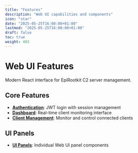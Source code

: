 ```yaml
---
title: "Features"
description: "Web UI capabilities and components"
icon: "star"
date: "2025-05-25T16:00:00+01:00"
lastmod: "2025-05-25T16:00:00+01:00"
draft: false
toc: true
weight: 403
---
```


# Web UI Features

Modern React interface for EpiRootkit C2 server management.

## Core Features

- **[Authentication](./authentication.md)**: JWT login with session management
- **[Dashboard](./dashboard.md)**: Real-time client monitoring interface
- **[Client Management](./client-management.md)**: Monitor and control connected clients

## UI Panels

- **[UI Panels](./panels/)**: Individual Web UI panel components
